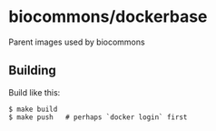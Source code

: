 # biocommons/dockerbase

Parent images used by biocommons


## Building

Build like this:

```
$ make build
$ make push   # perhaps `docker login` first
```



